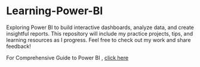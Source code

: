 # Learning-Power-BI
Exploring Power BI to build interactive dashboards, analyze data, and create insightful reports. This repository will include my practice projects, tips, and learning resources as I progress. Feel free to check out my work and share feedback!

For Comprehensive Guide to Power BI , [click here](PowerBI_Docs.md) 
